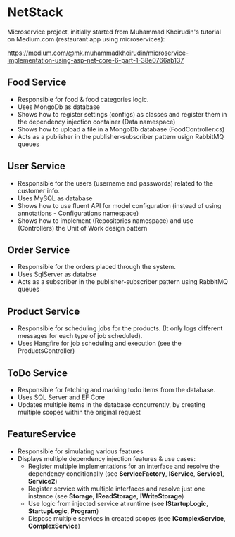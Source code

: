 # NetStack

Microservice project, initially started from Muhammad Khoirudin's tutorial on Medium.com (restaurant app using microservices):

https://medium.com/@mk.muhammadkhoirudin/microservice-implementation-using-asp-net-core-6-part-1-38e0766ab137

## Food Service
- Responsible for food & food categories logic. 
- Uses MongoDb as database
- Shows how to register settings (configs) as classes and register them in the dependency injection container (Data namespace)
- Shows how to upload a file in a MongoDb database (FoodController.cs)
- Acts as a publisher in the publisher-subscriber pattern usign RabbitMQ queues

## User Service 
- Responsible for the users (username and passwords) related to the customer info.
- Uses MySQL as database
- Shows how to use fluent API for model configuration (instead of using annotations - Configurations namespace)
- Shows how to implement (Repositories namespace) and use (Controllers) the Unit of Work design pattern

## Order Service 
- Responsible for the orders placed through the system.
- Uses SqlServer as databse
- Acts as a subscriber in the publisher-subscriber pattern using RabbitMQ queues

## Product Service
- Responsible for scheduling jobs for the products. (It only logs different messages for each type of job scheduled).
- Uses Hangfire for job scheduling and execution (see the ProductsController)

## ToDo Service 
- Responsible for fetching and marking todo items from the database.
- Uses SQL Server and EF Core
- Updates multiple items in the database concurrently, by creating multiple scopes within the original request

## FeatureService
- Responsible for simulating various features
- Displays multiple dependency injection features & use cases:
  * Register multiple implementations for an interface and resolve the dependency conditionally (see **ServiceFactory**, **IService**, **Service1**, **Service2**)
  * Register service with multiple interfaces and resolve just one instance (see **Storage**, **IReadStorage**, **IWriteStorage**)
  * Use logic from injected service at runtime (see **IStartupLogic**, **StartupLogic**, **Program**)
  * Dispose multiple services in created scopes (see **IComplexService**, **ComplexService**)
